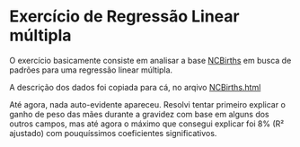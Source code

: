 # Exercício de Regressão Linear múltipla

O exercício basicamente consiste em analisar a base [NCBirths](https://vincentarelbundock.github.io/Rdatasets/datasets.html) 
em busca de padrões para uma regressão linear múltipla.

A descrição dos dados foi copiada para cá, no arqivo [NCBirths.html](NCBirths.html)

Até agora, nada auto-evidente apareceu. Resolvi tentar primeiro explicar o ganho de peso das mães durante a gravidez 
com base em alguns dos outros campos, mas até agora o máximo que consegui explicar foi 8% (R² ajustado) 
com pouquíssimos coeficientes significativos.
